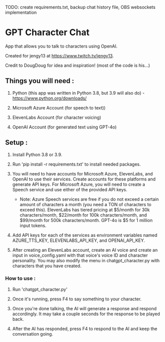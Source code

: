 TODO: create requirements.txt, backup chat history file, OBS websockets implementation

# GPT Character Chat
App that allows you to talk to characters using OpenAI.

Created for jengy13 at https://www.twitch.tv/jengy13.

Credit to DougDoug for idea and inspiration! (most of the code is his...)

## Things you will need :
1) Python (this app was written in Python 3.8, but 3.9 will also do) - https://www.python.org/downloads/

2) Microsoft Azure Account (for speech to text))

3) ElevenLabs Account (for character voicing)

4) OpenAI Account (for generated text using GPT-4o)


## Setup :
1) Install Python 3.8 or 3.9.

2) Run 'pip install -r requirements.txt' to install needed packages.

3) You will need to have accounts for Microsoft Azure, ElevenLabs, and OpenAI to use their services. Create accounts for these platforms and generate API keys. For Microsoft Azure, you will need to create a Speech service and use either of the provided API keys.
    - Note: Azure Speech services are free if you do not exceed a certain amount of characters a month (you need a TON of characters to exceed this). ElevenLabs has tiered pricing at $5/month for 30k characters/month, $22/month for 100k characters/month, and $99/month for 500k characters/month. GPT-4o is $5 for 1 million input tokens.

4) Add API keys for each of the services as environment variables named AZURE_TTS_KEY, ELEVENLABS_API_KEY, and OPENAI_API_KEY.

5) After creating an ElevenLabs account, create an AI voice and create an input in voice_config.yaml with that voice's voice ID and character personality. You may also modify the menu in chatgpt_character.py with characters that you have created.


### How to use : 
1) Run 'chatgpt_character.py'

2) Once it's running, press F4 to say something to your character.

3) Once you're done talking, the AI will generate a response and respond accordingly. It may take a couple seconds for the response to be played back.

4) After the AI has responded, press F4 to respond to the AI and keep the conversation going.
